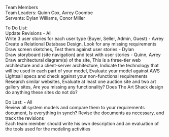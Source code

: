 Team Members<br>
  Team Leaders: Quinn Cox, Avrey Coombe<br>
  Servants: Dylan Williams, Conor Miller<br>


To Do List:<br>
  Update Revisions - All<br>
  Write 3 user stories for each user type (Buyer, Seller, Admin, Guest) - Avrey<br>
  Create a Relational Database Design, Look for any missing requirements<br>
  Draw screen sketches, Test them against user stories - Dylan<br>
  Draw storyboard (site navigation) and test with user stories - Quinn, Avrey<br>
  Draw architectural diagram(s) of the site, This is a three-tier web architecture and a client-server architecture, Indicate the technology that will be used in each part of your model, Evaluate your model against AWS Lightsail specs and check against your non-functional requirements<br>
  Research similar websites, Evaluate at least one auction site and two art gallery sites, Are you missing any functionality? Does The Art Shack design do anything these sites do not do? <br>

Do Last: - All<br>
  Review all system models and compare them to your requirements document, Is everything in synch? Revise the documents as necessary, and track the revisions<br>
  Each team member should write his own description and an evaluation of the tools used for the modeling activities<br>

